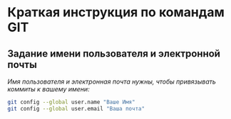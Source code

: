 # Краткая инструкция по командам GIT

## Задание имени пользователя и электронной почты
*Имя пользователя и электронная почта нужны, чтобы привязывать коммиты к вашему имени:*
```sh
git config --global user.name "Ваше Имя"
git config --global user.email "Ваша почта"
```
